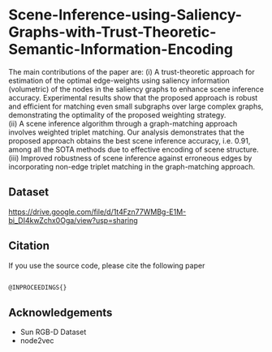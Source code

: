 # Scene-Inference-using-Saliency-Graphs-with-Trust-Theoretic-Semantic-Information-Encoding
The main contributions of the paper are: (i) A trust-theoretic approach for estimation of the optimal edge-weights using saliency information (volumetric) of the nodes in the saliency graphs to enhance scene inference accuracy. Experimental results show that the proposed approach is robust and efficient for matching even small subgraphs over large complex graphs, demonstrating the optimality of the proposed weighting strategy.  
(ii) A scene inference algorithm through a graph-matching approach involves weighted triplet matching. Our analysis demonstrates that the proposed approach obtains the best scene inference accuracy, i.e. $0.91$, among all the SOTA methods due to effective encoding of scene structure. 
(iii) Improved robustness of scene inference against erroneous edges by incorporating non-edge triplet matching in the graph-matching approach.

## Dataset 
https://drive.google.com/file/d/1t4Fzn77WMBg-E1M-bi_DI4kwZchx0Oga/view?usp=sharing


## Citation
If you use the source code, please cite the following paper

```bash

@INPROCEEDINGS{}
```

## Acknowledgements

- Sun RGB-D Dataset
- node2vec
